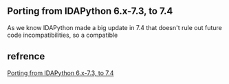 


## Porting from IDAPython 6.x-7.3, to 7.4

As we know IDAPython made a big update in 7.4 that doesn't rule out future code incompatibilities, so a compatible


## refrence

[Porting from IDAPython 6.x-7.3, to 7.4](https://www.hex-rays.com/products/ida/support/ida74_idapython_no_bc695_porting_guide.shtml)
